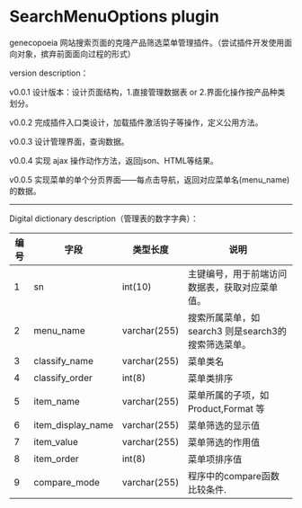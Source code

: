 # SearchMenuOptions plugin #
genecopoeia 网站搜索页面的克隆产品筛选菜单管理插件。（尝试插件开发使用面向对象，摈弃前面面向过程的形式）

version description：

v0.0.1 设计版本：设计页面结构，1.直接管理数据表 or 2.界面化操作按产品种类划分。

v0.0.2 完成插件入口类设计，加载插件激活钩子等操作，定义公用方法。

v0.0.3 设计管理界面，查询数据。

v0.0.4 实现 ajax 操作动作方法，返回json、HTML等结果。

v0.0.5 实现菜单的单个分页界面——每点击导航，返回对应菜单名(menu_name)的数据。


----------

Digital dictionary description（管理表的数字字典）：
<table class="table table-hover table-striped table-condensed" cellpadding="0" cellspacing="0" >
<thead>
<tr><th>编号</th><th>字段</th><th>类型长度</th><th>说明</th></tr>
</thead>
<tbody>
<tr><td>1</td><td>sn</td><td>int(10)</td><td>主键编号，用于前端访问数据表，获取对应菜单值。</td></tr>
<tr><td>2</td><td>menu_name</td><td>varchar(255)</td><td>搜索所属菜单，如 search3 则是search3的搜索筛选菜单。</td></tr>
<tr><td>3</td><td>classify_name</td><td>varchar(255)</td><td>菜单类名</td></tr>
<tr><td>4</td><td>classify_order</td><td>int(8)</td><td>菜单类排序</td></tr>
<tr><td>5</td><td>item_name</td><td>varchar(255)</td><td>菜单所属的子项，如 Product,Format 等</td></tr>
<tr><td>6</td><td>item_display_name</td><td>varchar(255)</td><td>菜单筛选的显示值</td></tr>
<tr><td>7</td><td>item_value</td><td>varchar(255)</td><td>菜单筛选的作用值</td></tr>
<tr><td>8</td><td>item_order</td><td>int(8)</td><td>菜单项排序值</td></tr>
<tr><td>9</td><td>compare_mode</td><td>varchar(255)</td><td>程序中的compare函数比较条件.</td></tr>
</tbody>
</table> 